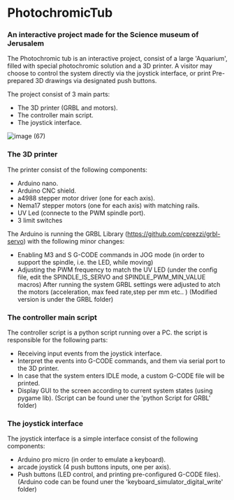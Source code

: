 # PhotochromicTub
### An interactive project made for the Science museum of Jerusalem

The Photochromic tub is an interactive project,
consist of a large 'Aquarium', filled with special photochromic solution
and a 3D printer.
A visitor may choose to control the system directly via the joystick interface, or 
print Pre-prepared 3D drawings via designated push buttons.

The project consist of 3 main parts:
- The 3D printer (GRBL and motors).
- The controller main script.
- The joystick interface.

![image (67)](https://user-images.githubusercontent.com/87602958/234101972-fd9d5222-ab68-4cd0-b064-b95256ab0135.png)


### The 3D printer
The printer consist of the following components:
- Arduino nano.
- Arduino CNC shield.
- a4988 stepper motor driver (one for each axis).
- Nema17 stepper motors (one for each axis) with matching rails.
- UV Led (connecte to the PWM spindle port).
- 3 limit switches

The Arduino is running the GRBL Library (https://github.com/cprezzi/grbl-servo)
with the following minor changes:
- Enabling M3 and S G-CODE commands in JOG mode (in order to support the spindle, i.e. the LED, while moving)
- Adjusting the PWM frequency to match the UV LED (under the config file, edit the SPINDLE_IS_SERVO and SPINDLE_PWM_MIN_VALUE macros)
After running the system GRBL settings were adjusted to atch the motors (acceleration, max feed rate,step per mm etc.. )
(Modified version is under the GRBL folder)

### The controller main script
The controller script is a python script running over a PC.
the script is responsible for the following parts:
- Receiving input events from the joystick interface.
- Interpret the events into G-CODE commands, and them via serial port to the 3D printer.
- In case that the system enters IDLE mode, a custom G-CODE file will be printed.
- Display GUI to the screen according to current system states (using pygame lib).
(Script can be found uner the 'python Script for GRBL' folder)

### The joystick interface
The joystick interface is a simple interface consist of the following components:
- Arduino pro micro (in order to emulate a keyboard).
- arcade joystick (4 push buttons inputs, one per axis).
- Push buttons (LED control, and printing pre-configured G-CODE files).
(Arduino code can be found uner the 'keyboard_simulator_digital_write' folder)






